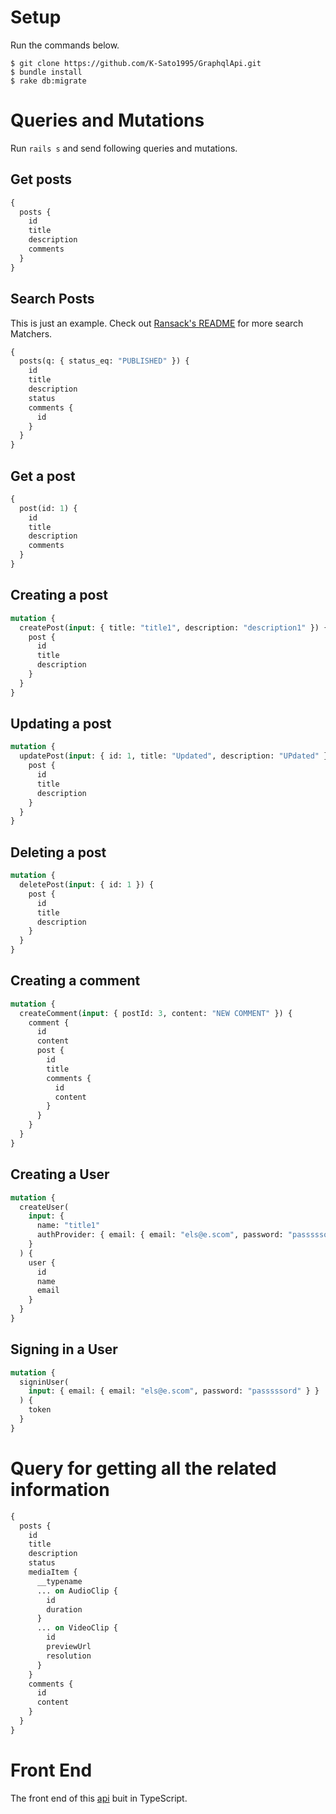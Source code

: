 # Setup

Run the commands below.

```console
$ git clone https://github.com/K-Sato1995/GraphqlApi.git
$ bundle install
$ rake db:migrate
```

# Queries and Mutations

Run `rails s` and send following queries and mutations.

## Get posts

```graphql
{
  posts {
    id
    title
    description
    comments
  }
}
```

## Search Posts

This is just an example.
Check out [Ransack's README](https://github.com/activerecord-hackery/ransack#search-matchers) for more search Matchers.

```graphql
{
  posts(q: { status_eq: "PUBLISHED" }) {
    id
    title
    description
    status
    comments {
      id
    }
  }
}
```

## Get a post

```graphql
{
  post(id: 1) {
    id
    title
    description
    comments
  }
}
```

## Creating a post

```graphql
mutation {
  createPost(input: { title: "title1", description: "description1" }) {
    post {
      id
      title
      description
    }
  }
}
```

## Updating a post

```graphql
mutation {
  updatePost(input: { id: 1, title: "Updated", description: "UPdated" }) {
    post {
      id
      title
      description
    }
  }
}
```

## Deleting a post

```graphql
mutation {
  deletePost(input: { id: 1 }) {
    post {
      id
      title
      description
    }
  }
}
```

## Creating a comment

```graphql
mutation {
  createComment(input: { postId: 3, content: "NEW COMMENT" }) {
    comment {
      id
      content
      post {
        id
        title
        comments {
          id
          content
        }
      }
    }
  }
}
```

## Creating a User

```graphql
mutation {
  createUser(
    input: {
      name: "title1"
      authProvider: { email: { email: "els@e.scom", password: "passsssord" } }
    }
  ) {
    user {
      id
      name
      email
    }
  }
}
```

## Signing in a User

```graphql
mutation {
  signinUser(
    input: { email: { email: "els@e.scom", password: "passsssord" } }
  ) {
    token
  }
}
```

# Query for getting all the related information

```graphql
{
  posts {
    id
    title
    description
    status
    mediaItem {
      __typename
      ... on AudioClip {
        id
        duration
      }
      ... on VideoClip {
        id
        previewUrl
        resolution
      }
    }
    comments {
      id
      content
    }
  }
}
```

# Front End

The front end of this [api](https://github.com/K-Sato1995/client_ts) buit in TypeScript.
